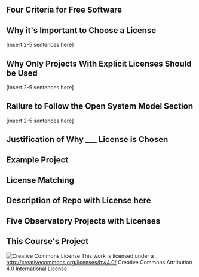 ## Four Criteria for Free Software

## Why it's Important to Choose a License
[insert 2-5 sentences here]

## Why Only Projects With Explicit Licenses Should be Used
[insert 2-5 sentences here]

## Railure to Follow the Open System Model Section
[insert 2-5 sentences here]

## Justification of Why ___ License is Chosen

## Example Project

## License Matching

## Description of Repo with License here

## Five Observatory Projects with Licenses

## This Course's Project

![Creative Commons License](https://i.creativecommons.org/l/by/4.0/88x31.png) This work is licensed under a http://creativecommons.org/licenses/by/4.0/ Creative Commons Attribution 4.0 International License.